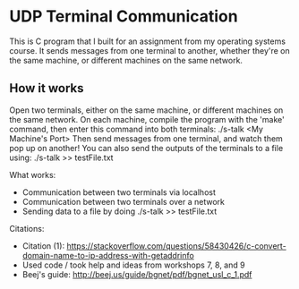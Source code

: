 # UDP Terminal Communication
This is C program that I built for an assignment from my operating systems course. It sends messages from one terminal to another, whether they're on the same machine, or different machines on the same network.

## How it works
Open two terminals, either on the same machine, or different machines on the same network. On each machine, compile the program with the 'make' command, then enter this command into both terminals:
./s-talk <My Machine's Port> <Remote Machine Name> <Remote Port Number>
Then send messages from one terminal, and watch them pop up on another!
You can also send the outputs of the terminals to a file using:
./s-talk <myPortNumber> <remoteMachineName> <remotePortNumber> >> testFile.txt

What works: 

 - Communication between two terminals via localhost
 - Communication between two terminals over a network
 - Sending data to a file by doing ./s-talk <myPortNumber> <remoteMachineName> <remotePortNumber> >> testFile.txt

Citations:

 - Citation (1): https://stackoverflow.com/questions/58430426/c-convert-domain-name-to-ip-address-with-getaddrinfo
 - Used code / took help and ideas from workshops 7, 8, and 9
 - Beej's guide: http://beej.us/guide/bgnet/pdf/bgnet_usl_c_1.pdf